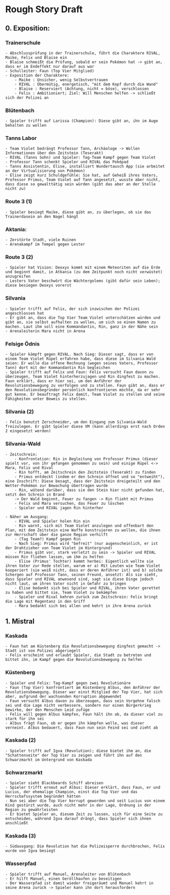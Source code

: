 # Rough Story Draft

## 0. Exposition:
### Trainerschule
    - Abschlussprüfung in der Trainerschule, führt die Charaktere RIVAL, Maike, Felix und Blaise ein
    - Blaise schmeißt die Prüfung, sobald er sein Pokémon hat -> gibt an, dass er im Endeffekt nur darauf aus war
    - Schulleiter: Faun (Top Vier Mitglied)
    - Exposition der Charaktere:
        - Maike : Unsicher, wenig Selbstvertrauen
        - RIVAL : Übermütig, energetisch, "mit dem Kopf durch die Wand"
        - Blaise : Reserviert (Achtung, nicht = böse), verschlossen
        - Felix : Ambitioniert; Ziel: Will Menschen helfen -> schließt sich der Polizei an

### Blütenbach
    - Spieler trifft auf Larissa (Champion): Diese gibt an, ihn im Auge behalten zu wollen

### Tanns Labor
    - Team Violet bedrängt Professor Tann, Archäologe -> Wollen Informationen über den Zeitstein (Teserakt)
    - RIVAL (Tanns Sohn) und Spieler: Tag-Team Kampf gegen Team Violet
    - Professor Tann schenkt Spieler und RIVAL das Poképad
    - Tanns Assistentin, Elise, installiert Wundertausch App (sie arbeitet an der Virtualisierung von Pokémon)
    - Elise zeigt kurz Schuldgefühle: Sie hat, auf Geheiß ihres Vaters, Professor Primus, Team Violet auf Tann angesetzt, wusste aber nicht, dass diese so gewalttätig sein würden (gibt das aber an der Stelle nicht zu)

### Route 3 (1)
    - Spieler besiegt Maike, diese gibt an, zu überlegen, ob sie das Trainerdasein an den Nagel hängt
### Aktania:
    - Zerstörte Stadt, viele Ruinen
    - Arenakampf im Tempel gegen Lester
### Route 3 (2)
    - Spieler hat Vision: Deoxys kommt mit einem Meteoriten auf die Erde und beginnt damit, in Atkania (zu dem Zeitpunkt noch nicht verwüstet) anzugreifen
    - Lesters Vater beschwört die Wächtergolems (gibt dafür sein Leben); diese besiegen Deoxys vorerst
### Silvania
    - Spieler trifft auf Felix, der sich inzwischen der Polizei angeschlossen hat
    - Er gibt an, dass die Top Vier Team Violet unterschätzen würden und gibt an, sie selbst aufhalten zu wollen, um sich so einen Namen zu machen. Laut ihm soll eine Kommandantin, Rin, ganz in der Nähe sein
    - Arenaleiterin Mara nicht in Arena
### Felsige Ödnis
    - Spieler kämpft gegen RIVAL. Nach Sieg: Dieser sagt, dass er von einem Team Violet Rüpel erfahren habe, dass diese im Silvania Wald seien: Er wolle die offene Rechnung (wegen seines Vaters, Professor Tann) dort mit der Kommandantin Rin begleichen
    - Spieler trifft auf Felix und Faun: Felix versucht Faun davon zu überzeugen, Team Violet hinterherzujagen und Rin dingfest zu machen. Faun erklärt, dass er hier sei, um den Anführer der Revolutionsbewegung zu verfolgen und zu stellen. Faun gibt an, dass er den Revolutionsbegründer persönlich konfrontieren möchte, da er sehr gut kenne. Er beauftragt Felix damit, Team Violet zu stellen und seine Fähigkeiten unter Beweis zu stellen.
### Silvania (2)
    - Felix benutzt Zerschneider, um den Eingang zum Silvania-Wald freizulegen. Er gibt Spieler diese VM (kann allerdings erst nach Orden 2 eingesetzt werden)
### Silvania-Wald
    - Zeitschrein:
        - Konfrontation: Rin in Begleitung von Professor Primus (dieser spielt vor, von ihr gefangen genommen zu sein) und einige Rüpel <-> Mara, Felix und Rival
        - Rin hofft, am Zeitschrein den Zeitstein (Teserakt) zu finden
        - Primus entdeckt (indem er den Schrein öffnet und so "entweiht"), eine Inschrift: Diese besagt, dass der Zeitstein dreigeteilt und den Wetter-Pokémon zur Bewachung übertragen wurde
        - Rin, wütend darüber, dass sie den Stein hier nicht gefunden hat, setzt den Schrein in Brand
        -> Der Wald beginnt, Feuer zu fangen -> Rin flieht mit Primus
        - Felix und Mara versuchen, das Feuer zu löschen
        - Spieler und RIVAL jagen Rin hinterher

    - Näher am Ausgang:
        - RIVAL und Spieler holen Rin ein
        - Rin warnt, sich mit Team Violet anzulegen und offenbart den Plan, mit dem Zeitstein eine Waffe konstruieren zu wollen, die ihnen zur Herrschaft über die ganze Region verhilft
        - (Tag Team?) Kampf gegen Rin
        - Nach Sieg: Primus wird "befreit" (nur augenscheinlich, er ist der Drahtzieher von Team Violet im Hintergrund)
        - Primus gibt vor, stark verletzt zu sein -> Spieler und RIVAL müssen Rin fliehen lassen, um ihm zu helfen
        - Elise (Primus' Tochter) kommt herbei: Eigentlich wollte sie ihren Vater zur Rede stellen, warum er a) Mit Leuten wie Team Violet kooperiert (sie weiß nicht, dass er deren Anführer ist) und b) solche Schergen auf Professor Tann, seinen Freund, ansetzt: Als sie sieht, dass Spieler und RIVAL anwesend sind, sagt sie diese Dinge jedoch nicht laut, um ihren Vater nicht in Gefahr zu bringen
        - Elise bedankt sich bei Spieler und RIVAL, ihren Vater gerettet zu haben und bittet sie, Team Violet zu bekämpfen
        - Spieler und Rival kehren zurück zum Zeitschrein: Felix bringt die Lage mit Regentanz in den Griff
        - Mara bedankt sich bei allen und kehrt in ihre Arena zurück

## 1. Mistral
### Kaskada
    - Faun hat am Küstenberg die Revolutionsbewegung dingfest gemacht -> Stadt ist von Polizei abgeriegelt
    - Felix erscheint und erlaubt Spieler, die Stadt zu betreten und bittet ihn, im Kampf gegen die Revolutionsbewegung zu helfen
### Küstenberg
    - Spieler und Felix: Tag-Kampf gegen zwei Revolutionäre
    - Faun (Top Vier) konfrontiert am Küstenberg Albus, den Anführer der Revolutionsbewegung. Dieser war einst Mitglied der Top Vier, hat sich aber, aufgrund der wachsenden Korruption abgewendet
    - Faun versucht Albus davon zu überzeugen, dass sein Vorgehne falsch sei und die Lage nicht verbessere, sondern nur einen Bürgerkrieg bewirke, der den Menschen Leid zufüge
    - Felix will gegen Albus kämpfen, Faun hält ihn ab, da dieser viel zu stark für ihn sei
    - Albus frägt Faun, ob er gegen ihn kämpfen wolle, was dieser verneint. Albus bedauert, dass Faun nun sein Feind sei und zieht ab
### Kaskada (2)
    - Spieler trifft auf Igva (Revolution); diese bietet ihm an, die "Schattenseite" der Top Vier zu zeigen und führt ihn auf den Schwarzmarkt im Untergrund von Kaskada
### Schwarzmarkt
    - Spieler sieht Blackbeards Schiff abreisen
    - Spieler trifft erneut auf Albus: Dieser erklärt, dass Faun, er und Lucius, der ehemalige Champion, einst die Top Vier und das Herrschafssystem begründet hätten
    - Nun sei aber die Top Vier korrupt geworden und seit Lucius von einem Kind gestürzt wurde, auch nicht mehr in der Lage, Ordnung in der Region zu gewährleisten
    - Er bietet Spieler an, diesem Zeit zu lassen, sich für eine Seite zu entscheiden, während Igva darauf drängt, dass Spieler sich ihnen anschließt
### Kaskada (3)
    - Südausgang: Die Revolution hat die Polizeisperre durchbrochen, Felix wurde von Igva besiegt
### Wasserpfad
    - Spieler trifft auf Manuel, Arenaleiter von Blütenbach
    - Er hilft Manuel, einen Geröllhaufen zu beseitigen
    - Der Wasserpfad ist damit wieder freigeräumt und Manuel kehrt in seine Arena zurück -> Spieler kann ihn dort herausfordern



